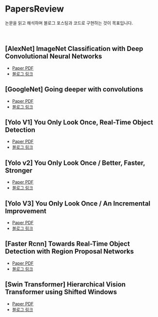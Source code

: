# PapersReview
논문을 읽고 해석하며 블로그 포스팅과 코드로 구현하는 것이 목표입니다.
<br/><br/><br/>

## [AlexNet] ImageNet Classification with Deep Convolutional Neural Networks
- [Paper PDF](https://proceedings.neurips.cc/paper/2012/file/c399862d3b9d6b76c8436e924a68c45b-Paper.pdf)
- [블로그 링크](https://velog.io/@hyesukim1/AlexNet-ImageNet-Classification-with-Deep-Convolutional-Neural-Networks)

## [GoogleNet] Going deeper with convolutions
- [Paper PDF](https://arxiv.org/pdf/1409.4842.pdf)
- [블로그 링크](https://velog.io/@hyesukim1/GoogLeNet-Going-deeper-with-convolutions)

## [Yolo V1] You Only Look Once, Real-Time Object Detection
- [Paper PDF](https://arxiv.org/pdf/1506.02640.pdf)
- [블로그 링크](https://velog.io/@hyesukim1/YOLOv1-You-Only-Look-Once-Unified-Real-Time-Object-Detection-%EC%9E%91%EC%84%B1-%EC%A7%84%ED%96%89%EC%A4%91)

## [Yolo v2] You Only Look Once / Better, Faster, Stronger
- [Paper PDF](https://arxiv.org/pdf/1612.08242.pdf)
- [블로그 링크](https://velog.io/@hyesukim1/YOLOv2-Better-Faster-Stronger)

## [Yolo V3] You Only Look Once / An Incremental Improvement
- [Paper PDF](https://pjreddie.com/media/files/papers/YOLOv3.pdf)
- [블로그 링크](https://velog.io/@hyesukim1/YOLOv3-You-Only-Look-Once-An-Incremental-Improvement)

## [Faster Rcnn] Towards Real-Time Object Detection with Region Proposal Networks
- [Paper PDF](https://arxiv.org/pdf/1506.01497.pdf)
- [블로그 링크](https://velog.io/@hyesukim1/Faster-Rcnn-Towards-Real-Time-Object-Detection-with-Region-Proposal-Networks)

## [Swin Transformer] Hierarchical Vision Transformer using Shifted Windows
- [Paper PDF](https://arxiv.org/pdf/2103.14030v2.pdf)
- [블로그 링크](https://velog.io/@hyesukim1/Swin-Transformer-Hierarchical-Vision-Transformer-using-Shifted-Windows-ryepov7u)
